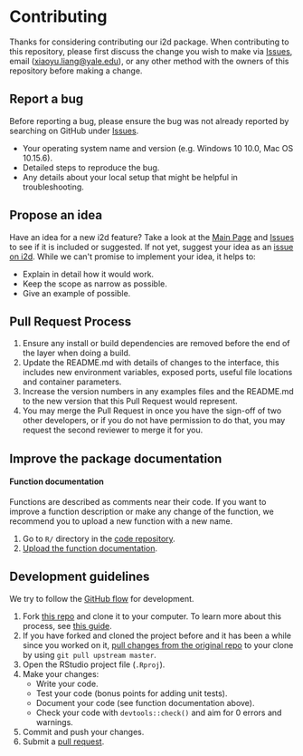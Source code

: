 # Contributing

Thanks for considering contributing our i2d package. When contributing to this repository, please first discuss the change you wish to make via [Issues](https://github.com/XiaoyuLiang/i2d/issues), email (xiaoyu.liang@yale.edu), or any other method with the owners of this repository before making a change. 

## Report a bug

Before reporting a bug, please ensure the bug was not already reported by searching on GitHub under [Issues](https://github.com/XiaoyuLiang/i2d/issues). 

* Your operating system name and version (e.g. Windows 10 10.0, Mac OS 10.15.6).
* Detailed steps to reproduce the bug.
* Any details about your local setup that might be helpful in troubleshooting.

## Propose an idea 

Have an idea for a new i2d feature? Take a look at the [Main Page](https://github.com/XiaoyuLiang/i2d) and [Issues](https://github.com/XiaoyuLiang/i2d/issues) to see if it is included or suggested. If not yet, suggest your idea as an [issue on i2d](https://github.com/XiaoyuLiang/i2d/issues). While we can't promise to implement your idea, it helps to:

* Explain in detail how it would work.
* Keep the scope as narrow as possible.
* Give an example of possible.

## Pull Request Process

1. Ensure any install or build dependencies are removed before the end of the layer when doing a build.
2. Update the README.md with details of changes to the interface, this includes new environment variables, exposed ports, useful file locations and container parameters.
3. Increase the version numbers in any examples files and the README.md to the new version that this Pull Request would represent. 
4. You may merge the Pull Request in once you have the sign-off of two other developers, or if you do not have permission to do that, you may request the second reviewer to merge it for you.

## Improve the package documentation

#### Function documentation

Functions are described as comments near their code. If you want to improve a function description or make any change of the function, we recommend you to upload a new function with a new name. 

1. Go to `R/` directory in the [code repository](https://github.com/XiaoyuLiang/i2d/tree/master/R/).
2. [Upload the function documentation](https://github.com/XiaoyuLiang/i2d/tree/master/R/).

## Development guidelines

We try to follow the [GitHub flow](https://guides.github.com/introduction/flow/) for development.

1. Fork [this repo](https://github.com/XiaoyuLiang/i2d) and clone it to your computer. To learn more about this process, see [this guide](https://guides.github.com/activities/forking/).
2. If you have forked and cloned the project before and it has been a while since you worked on it, [pull changes from the original repo](https://help.github.com/articles/merging-an-upstream-repository-into-your-fork/) to your clone by using `git pull upstream master`.
3. Open the RStudio project file (`.Rproj`).
4. Make your changes:
    * Write your code.
    * Test your code (bonus points for adding unit tests).
    * Document your code (see function documentation above).
    * Check your code with `devtools::check()` and aim for 0 errors and warnings.
5. Commit and push your changes.
6. Submit a [pull request](https://guides.github.com/activities/forking/#making-a-pull-request).
